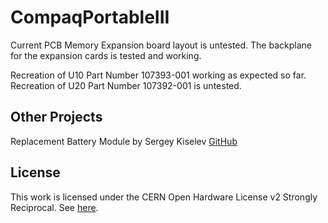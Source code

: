 # CompaqPortableIII

Current PCB Memory Expansion board layout is untested. The backplane for the expansion cards is tested and working.

Recreation of U10 Part Number 107393-001 working as expected so far. Recreation of U20 Part Number 107392-001 is untested.

## Other Projects
Replacement Battery Module by Sergey Kiselev [GitHub](https://github.com/skiselev/compaq-portable-iii-battery)

## License
This work is licensed under the CERN Open Hardware License v2 Strongly Reciprocal.
See [here](cern_ohl_s_v2_user_guide.txt).
